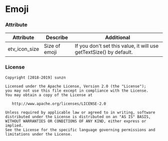# Emoji

### Attribute

| Attribute     | Describe      | Additional                                                         |
| ------------- | ------------- | ------------------------------------------------------------------ |
| etv_icon_size | Size of emoji | If you don't set this value, it will use getTextSize() by default. |

### License
```
Copyright [2018-2019] sunzn

Licensed under the Apache License, Version 2.0 (the "License");
you may not use this file except in compliance with the License.
You may obtain a copy of the License at

   http://www.apache.org/licenses/LICENSE-2.0

Unless required by applicable law or agreed to in writing, software
distributed under the License is distributed on an "AS IS" BASIS,
WITHOUT WARRANTIES OR CONDITIONS OF ANY KIND, either express or implied.
See the License for the specific language governing permissions and
limitations under the License.
```
